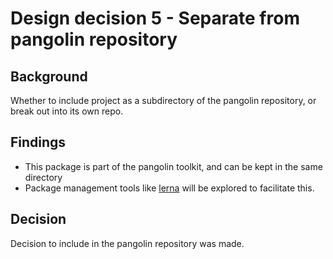 # Design decision 5 - Separate from pangolin repository

## Background

Whether to include project as a subdirectory of the pangolin repository, or break out into its own repo.

## Findings

  - This package is part of the pangolin toolkit, and can be kept in the same directory
  - Package management tools like [lerna](https://github.com/lerna/lerna) will be explored to facilitate this.

## Decision

Decision to include in the pangolin repository was made.
